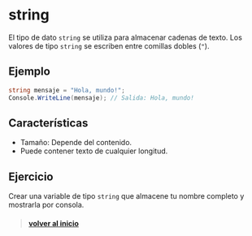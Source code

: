 # **string**

El tipo de dato `string` se utiliza para almacenar cadenas de texto. Los valores de tipo `string` se escriben entre comillas dobles (`"`).

## Ejemplo

```csharp
string mensaje = "Hola, mundo!";
Console.WriteLine(mensaje); // Salida: Hola, mundo!
```

## Características

- Tamaño: Depende del contenido.
- Puede contener texto de cualquier longitud.

## Ejercicio

Crear una variable de tipo `string` que almacene tu nombre completo y mostrarla por consola.

> #### [volver al inicio](../../README.md)
